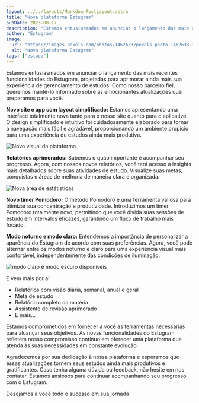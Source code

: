 ```yaml
---
layout: ../../layouts/MarkdownPostLayout.astro
title: "Nova plataforma Estugram"
pubDate: 2023-08-17
description: "Estamos entusiasmados em anunciar o lançamento das mais recentes funcionalidades do Estugram, projetadas para aprimorar ainda mais sua experiência de gerenciamento de estudos. "
author: "Estugram"
image:
  url: "https://images.pexels.com/photos/1462633/pexels-photo-1462633.jpeg?auto=compress&cs=tinysrgb&w=1260&h=750&dpr=1"
  alt: "Nova plataforma Estugram"
tags: ["estudo"]
---
```


Estamos entusiasmados em anunciar o lançamento das mais recentes funcionalidades do Estugram, projetadas para aprimorar ainda mais sua experiência de gerenciamento de estudos. Como nosso parceiro fiel, queremos mantê-lo informado sobre as emocionantes atualizações que preparamos para você.

**Novo site e app com layout simplificado:** Estamos apresentando uma interface totalmente nova tanto para o nosso site quanto para o aplicativo. O design simplificado e intuitivo foi cuidadosamente elaborado para tornar a navegação mais fácil e agradável, proporcionando um ambiente propício para uma experiência de estudos ainda mais produtiva.

<img src="/img/posts/nova-plataforma/pretty_snap_2023_7_12_17_45.png" alt="Novo visual da plataforma">

**Relatórios aprimorados:** Sabemos o quão importante é acompanhar seu progresso. Agora, com nossos novos relatórios, você terá acesso a insights mais detalhados sobre suas atividades de estudo. Visualize suas metas, conquistas e áreas de melhoria de maneira clara e organizada.

<img src="/img/posts/nova-plataforma/pretty_snap_2023_7_12_17_52.png" alt="Nova área de estátisticas">

**Novo timer Pomodoro:** O método Pomodoro é uma ferramenta valiosa para otimizar sua concentração e produtividade. Introduzimos um timer Pomodoro totalmente novo, permitindo que você divida suas sessões de estudo em intervalos eficazes, garantindo um fluxo de trabalho mais focado.

**Modo noturno e modo claro:** Entendemos a importância de personalizar a aparência do Estugram de acordo com suas preferências. Agora, você pode alternar entre os modos noturno e claro para uma experiência visual mais confortável, independentemente das condições de iluminação.

<img src="/img/posts/nova-plataforma/pretty_snap_2023_7_12_18_2.png" alt="modo claro e modo escuro disponíveis">

E vem mais por aí:

- Relatórios com visão diária, semanal, anual e geral
- Meta de estudo
- Relatório completo da matéria
- Assistente de revisão aprimorado
- E mais...

Estamos comprometidos em fornecer a você as ferramentas necessárias para alcançar seus objetivos. As novas funcionalidades do Estugram refletem nosso compromisso contínuo em oferecer uma plataforma que atenda às suas necessidades em constante evolução.

Agradecemos por sua dedicação à nossa plataforma e esperamos que essas atualizações tornem seus estudos ainda mais produtivos e gratificantes. Caso tenha alguma dúvida ou feedback, não hesite em nos contatar. Estamos ansiosos para continuar acompanhando seu progresso com o Estugram.

Desejamos a você todo o sucesso em sua jornada
